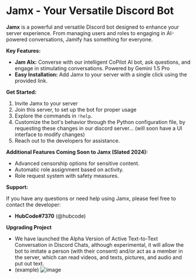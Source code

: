 # Jamx - Your Versatile Discord Bot
**Jamx** is a powerful and versatile Discord bot designed to enhance your server experience. From managing users and roles to engaging in AI-powered conversations, Jamify has something for everyone.

**Key Features:**

* **Jam AIx:** Converse with our intelligent CoPilot AI bot, ask questions, and engage in stimulating conversations. Powered by Gemini 1.5 Pro
* **Easy Installation:** Add Jamx to your server with a single click using the provided link.

**Get Started:**

1. Invite Jamx to your server
2. Join this server, to set up the bot for proper usage 
3. Explore the commands in `!help`.
4. Customize the bot's behavior through the Python configuration file, by requesting these changes in our discord server... (will soon have a UI interface to modify changes)
5. Reach out to the developers for assistance.


**Additional Features Coming Soon to Jamx (Slated 2024):**

* Advanced censorship options for sensitive content.
* Automatic role assignment based on activity.
* Role request system with safety measures.

**Support:**

If you have any questions or need help using Jamx, please feel free to contact the developer:

* **HubCode#7370** (@hubcode)

**Upgrading Project**
* We have launched the Alpha Version of Active Text-to-Text Conversation in Discord Chats, although experimental, it will allow the bot to imitate a person (with their consent) and/or act as a member in the server, which can read videos, and texts, pictures, and audio and put out text.
* (example) ![image](https://github.com/user-attachments/assets/0d23e962-3c3d-4d51-a833-33b254e2168a)
